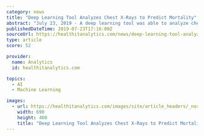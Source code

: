 ```yaml
---
category: news
title: "Deep Learning Tool Analyzes Chest X-Rays to Predict Mortality"
abstract: "July 23, 2019 - A deep learning tool was able to analyze chest x-rays and discover “hidden” prognostic information to predict long-term mortality, identifying patients most likely to benefit from preventive care for heart disease, lung cancer, and ..."
publishedDateTime: 2019-07-23T17:16:00Z
sourceUrl: https://healthitanalytics.com/news/deep-learning-tool-analyzes-chest-x-rays-to-predict-mortality
type: article
score: 52

provider:
  name: Analytics
  id: healthitanalytics.com

topics:
  - AI
  - Machine Learning

images:
  - url: https://healthitanalytics.com/images/site/article_headers/_normal/ThinkstockPhotos-5845715201.jpg
    width: 690
    height: 400
    title: "Deep Learning Tool Analyzes Chest X-Rays to Predict Mortality"
---
```

